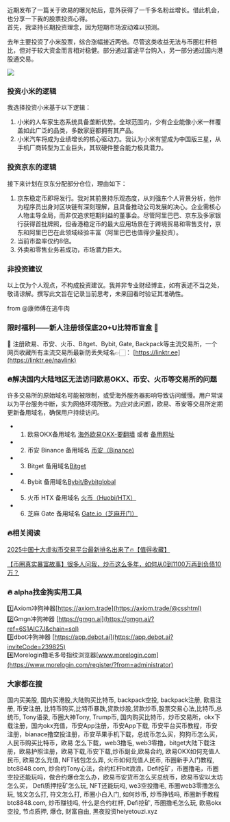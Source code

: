 近期发布了一篇关于欧易的曝光帖后，意外获得了一千多名粉丝增长。借此机会，也分享一下我的股票投资心得。  
首先，我坚持长期投资理念，因为短期市场波动难以预测。  

去年主要投资了小米股票，综合涨幅接近两倍。尽管这类收益无法与币圈杠杆相比，但对于较大资金而言相对稳健。部分通过富途平台购入，另一部分通过国内港股通交易。  

[![](https://307e939.webp.li/20250708172337682.png)](https://btc8848.com/top-10-exchanges)  

### 投资小米的逻辑  
我选择投资小米基于以下逻辑：  
1. 小米的人车家生态系统具备垄断优势。全球范围内，少有企业能像小米一样覆盖如此广泛的品类，多数家庭都拥有其产品。  
2. 小米汽车将成为业绩增长的核心驱动力。我认为小米有望成为中国版三星，从手机厂商转型为工业巨头，其软硬件整合能力极具潜力。  

### 投资京东的逻辑  
接下来计划在京东分配部分仓位，理由如下：  
1. 京东稳定币即将发行。我对其前景持乐观态度，从刘强东个人背景分析，他作为程序员出身对区块链有深刻理解，且具备推动公司发展的决心。企业需核心人物主导全局，而非仅追求短期利益的董事会。尽管阿里巴巴、京东及多家银行获得首批牌照，但香港稳定币的最大应用场景在于跨境贸易和零售支付，京东和阿里巴巴在此领域经验丰富（阿里巴巴也值得少量投资）。  
2. 当前市盈率仅约8倍。  
3. 外卖和零售业务若成功，市场潜力巨大。  

### 非投资建议  
以上仅为个人观点，不构成投资建议。我并非专业财经博主，如有表述不当之处，敬请谅解。撰写此文旨在记录当前思考，未来回看时验证其准确性。  

from @康师傅在逃牛肉  

### 限时福利——新人注册领保底20+U比特币盲盒 🎁  
🎁 注册欧易、币安、火币、Bitget、Bybit, Gate, Backpack等主流交易所，一个网页收藏所有主流交易所最新防丢失域名👉🏻： [https://linktr.ee](https://linktr.ee/navlink)  

### 🔥解决国内大陆地区无法访问欧易OKX、币安、火币等交易所的问题  
许多交易所的原始域名可能被限制，或受海外服务器影响导致访问缓慢。用户常误以为平台服务中断，实为网络环境所致。为应对此问题，欧易、币安等交易所定期更新备用域名，确保用户持续访问。  

- 1. 欧易OKX备用域名 [海外欧易OKX-要翻墙](https://www.okx.com/join/76527935) 或者 [备用网址](https://www.chouyi.kim/zh-hans/join/76527935)  
- 2. 币安 Binance 备用域名 [币安（Binance)](https://accounts.binance.com/zh-CN/register?ref=36457687)  
- 3. Bitget 备用域名[Bitget](https://www.bitget.com/zh-CN/referral/register?from=referral&clacCode=VRNEYUTR)  
- 4. Bybit 备用域名[Bybit/Bybitglobal](https://www.bybitglobal.com/zh-MY/invite/?ref=VMKORMM)  
- 5. 火币 HTX 备用域名 [火币（Huobi/HTX）](https://www.htx.com/invite/zh-cn/1f?invite_code=whf45223)  
- 6. 芝麻 Gate 备用域名 [Gate.io（芝麻开门）](https://www.gate.io/zh/signup?ref_type=103&ref=A1ERAQ)  

### 🔥相关阅读  
[2025中国十大虚拟币交易平台最新排名出来了🔥【值得收藏】](https://btc8848.com/top-10-exchanges/)  

[【币圈真实暴富故事】很多人问我，炒币这么多年，如何从0到1100万再到负债10万？](https://heiyetouzi.xyz/biquanstory001/)  

### 🔥 alpha找金狗实用工具  
1️⃣Axiom冲狗神器[https://axiom.trade](https://axiom.trade/@csshtml)  
2️⃣Gmgn冲狗神器 [https://gmgn.ai](https://gmgn.ai/?ref=6S1AIC7J&chain=sol)  
3️⃣dbot冲狗神器 [https://app.debot.ai](https://app.debot.ai?inviteCode=239825)  
4️⃣Morelogin撸毛多号指纹浏览器[www.morelogin.com](https://www.morelogin.com/register/?from=administrator)  

### 大家都在搜  
国内买美股, 国内买港股,大陆购买比特币, backpack空投, backpack注册, 欧易注册, 币安注册, 比特币购买,比特币暴跌,贷款炒股,贷款炒币,股票交易心法,比特币,总统币, Tony语录, 币圈大神Tony, Trump币, 国内购买比特币，炒币交易所，okx下载注册，国内okx充值，币安App注册，币安App下载, 币安平台买币教程，币安注册，bianace撸空投注册，币安苹果手机下载，总统币怎么买，狗狗币怎么买，人民币购买比特币，欧易 怎么下载，web3撸毛, web3零撸，bitget大陆下载注册，欧易护照注册，欧易下载,币安下载,炒币副业,欧易合约, 欧易OKX如何充值人民币, 欧易怎么充值, NFT钱包怎么弄, 火币如何充值人民币, 币圈新手入门教程, btc8848.com, 炒合约Tony心法，合约杠杆bit浪浪，Defi挖矿，币圈撸毛，币圈空投还能玩吗，做合约爆仓怎么办，欧易币安货币怎么买总统币，欧易币安以太坊怎么买， Defi质押挖矿怎么玩, NFT还能玩吗, we3空投撸毛, 币圈web3零撸怎么玩, 铭文怎么打, 符文怎么打, 币圈小白入门, 如何炒币, 炒币挣钱吗, 币圈新手教程btc8848.com, 炒币赚钱吗, 什么是合约杠杆, Defi挖矿, 币圈撸毛怎么玩, 欧易okx空投, 节点质押, 爆仓, 财富自由, 黑夜投资heiyetouzi.xyz